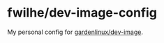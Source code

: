 # fwilhe/dev-image-config

My personal config for [gardenlinux/dev-image](https://github.com/gardenlinux/dev-image).